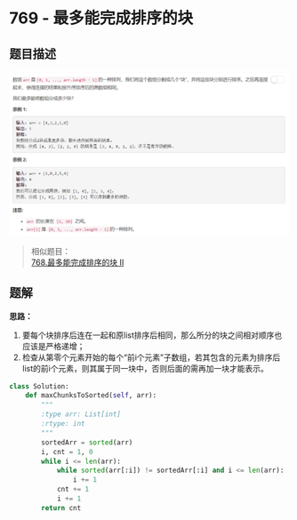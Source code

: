 # 769 - 最多能完成排序的块

## 题目描述
![problem](images/769.png)

>相似题目：  
[768.最多能完成排序的块 II](https://github.com/Rosevil1874/LeetCode/tree/master/Python-Solution/768_Max-Chunks-To-Make-Sorted-II)


## 题解
**思路：**  
1. 要每个块排序后连在一起和原list排序后相同，那么所分的块之间相对顺序也应该是严格递增；
2. 检查从第零个元素开始的每个“前i个元素”子数组，若其包含的元素为排序后list的前i个元素，则其属于同一块中，否则后面的需再加一块才能表示。

```python
class Solution:
    def maxChunksToSorted(self, arr):
        """
        :type arr: List[int]
        :rtype: int
        """
        sortedArr = sorted(arr)
        i, cnt = 1, 0
        while i <= len(arr):
            while sorted(arr[:i]) != sortedArr[:i] and i <= len(arr):
                i += 1
            cnt += 1
            i += 1
        return cnt
```
